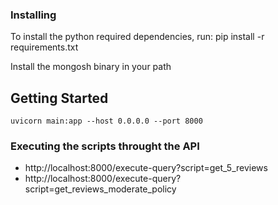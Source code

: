 ### Installing

To install the python required dependencies, run:
pip install -r requirements.txt

Install the mongosh binary in your path

## Getting Started
```
uvicorn main:app --host 0.0.0.0 --port 8000  
```

### Executing the scripts throught the API

* http://localhost:8000/execute-query?script=get_5_reviews
* http://localhost:8000/execute-query?script=get_reviews_moderate_policy
